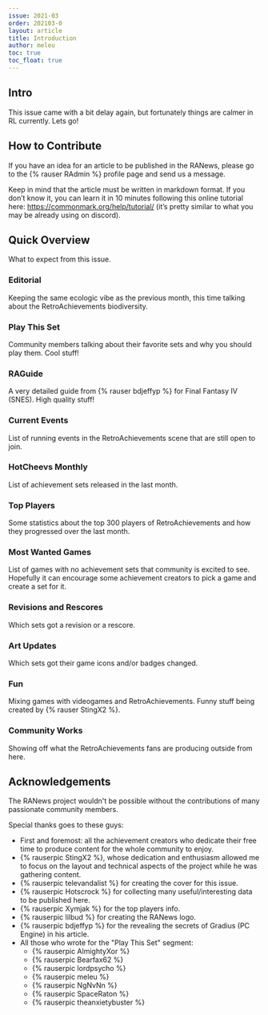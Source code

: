 ```yaml
---
issue: 2021-03
order: 202103-0
layout: article
title: Introduction
author: meleu
toc: true
toc_float: true
---
```



## Intro

This issue came with a bit delay again, but fortunately things are calmer in RL currently. Lets go!


## How to Contribute

If you have an idea for an article to be published in the RANews, please go to the {% rauser RAdmin %} profile page and send us a message.

Keep in mind that the article must be written in markdown format. If you don’t know it, you can learn it in 10 minutes following this online tutorial here: <https://commonmark.org/help/tutorial/> (it’s pretty similar to what you may be already using on discord).


## Quick Overview

What to expect from this issue.


### Editorial

Keeping the same ecologic vibe as the previous month, this time talking about the RetroAchievements biodiversity.



### Play This Set

Community members talking about their favorite sets and why you should play them. Cool stuff!


### RAGuide

A very detailed guide from {% rauser bdjeffyp %} for Final Fantasy IV (SNES). High quality stuff!


### Current Events

List of running events in the RetroAchievements scene that are still open to join.


### HotCheevs Monthly

List of achievement sets released in the last month.


### Top Players

Some statistics about the top 300 players of RetroAchievements and how they progressed over the last month.


### Most Wanted Games

List of games with no achievement sets that community is excited to see. Hopefully it can encourage some achievement creators to pick a game and create a set for it.


### Revisions and Rescores

Which sets got a revision or a rescore.


### Art Updates

Which sets got their game icons and/or badges changed.


### Fun

Mixing games with videogames and RetroAchievements. Funny stuff being created by {% rauser StingX2 %}.


### Community Works

Showing off what the RetroAchievements fans are producing outside from here.


## Acknowledgements

The RANews project wouldn't be possible without the contributions of many passionate community members.

Special thanks goes to these guys:

- First and foremost: all the achievement creators who dedicate their free time to produce content for the whole community to enjoy.
- {% rauserpic StingX2 %}, whose dedication and enthusiasm allowed me to focus on the layout and technical aspects of the project while he was gathering content.
- {% rauserpic televandalist %} for creating the cover for this issue.
- {% rauserpic Hotscrock %} for collecting many useful/interesting data to be published here.
- {% rauserpic Xymjak %} for the top players info.
- {% rauserpic lilbud %} for creating the RANews logo.
- {% rauserpic bdjeffyp %} for the revealing the secrets of Gradius (PC Engine) in his article.
- All those who wrote for the "Play This Set" segment:
  - {% rauserpic AlmightyXor %}
  - {% rauserpic Bearfax62 %}
  - {% rauserpic lordpsycho %}
  - {% rauserpic meleu %}
  - {% rauserpic NgNvNn %}
  - {% rauserpic SpaceRaton %}
  - {% rauserpic theanxietybuster %}